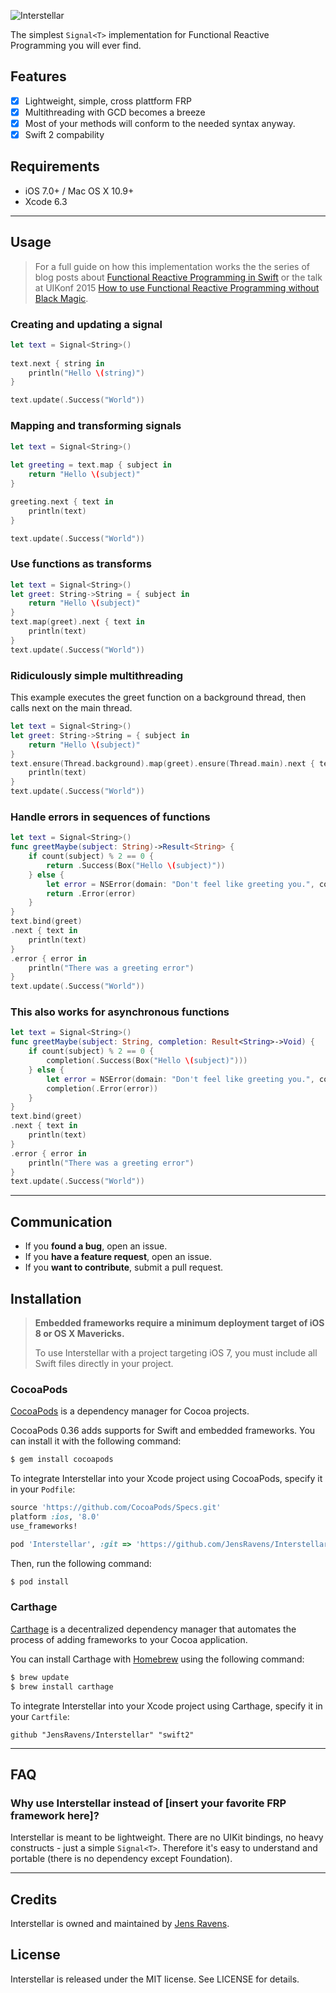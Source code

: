 ![Interstellar](https://raw.githubusercontent.com/JensRavens/Interstellar/assets/header.jpg)

The simplest `Signal<T>` implementation for Functional Reactive Programming you will ever find.

## Features

- [x] Lightweight, simple, cross plattform FRP
- [x] Multithreading with GCD becomes a breeze
- [x] Most of your methods will conform to the needed syntax anyway.
- [x] Swift 2 compability

## Requirements

- iOS 7.0+ / Mac OS X 10.9+
- Xcode 6.3

---

## Usage

> For a full guide on how this implementation works the the series of blog posts about 
> [Functional Reactive Programming in Swift](http://jensravens.de/series/functional-reactive-programming-in-swift/)
> or the talk at UIKonf 2015 [How to use Functional Reactive Programming without Black Magic](http://jensravens.de/uikonf-talk/).

### Creating and updating a signal

```swift
let text = Signal<String>()
        
text.next { string in
    println("Hello \(string)")
}

text.update(.Success("World"))
```

### Mapping and transforming signals

```swift
let text = Signal<String>()
        
let greeting = text.map { subject in
    return "Hello \(subject)"
}

greeting.next { text in
    println(text)
}

text.update(.Success("World"))
```

### Use functions as transforms

```swift
let text = Signal<String>()
let greet: String->String = { subject in
    return "Hello \(subject)"
}
text.map(greet).next { text in
    println(text)
}
text.update(.Success("World"))
```

### Ridiculously simple multithreading

This example executes the greet function on a background thread, then calls next on the main thread.

```swift
let text = Signal<String>()
let greet: String->String = { subject in
    return "Hello \(subject)"
}
text.ensure(Thread.background).map(greet).ensure(Thread.main).next { text in
    println(text)
}
text.update(.Success("World"))
```

### Handle errors in sequences of functions

```swift
let text = Signal<String>()
func greetMaybe(subject: String)->Result<String> {
    if count(subject) % 2 == 0 {
        return .Success(Box("Hello \(subject)"))
    } else {
        let error = NSError(domain: "Don't feel like greeting you.", code: 401, userInfo: nil)
        return .Error(error)
    }
}
text.bind(greet)
.next { text in
    println(text)
}
.error { error in
    println("There was a greeting error")
}
text.update(.Success("World"))
```

### This also works for asynchronous functions

```swift
let text = Signal<String>()
func greetMaybe(subject: String, completion: Result<String>->Void) {
    if count(subject) % 2 == 0 {
        completion(.Success(Box("Hello \(subject)")))
    } else {
        let error = NSError(domain: "Don't feel like greeting you.", code: 401, userInfo: nil)
        completion(.Error(error))
    }
}
text.bind(greet)
.next { text in
    println(text)
}
.error { error in
    println("There was a greeting error")
}
text.update(.Success("World"))
```

---

## Communication

- If you **found a bug**, open an issue.
- If you **have a feature request**, open an issue.
- If you **want to contribute**, submit a pull request.

## Installation

> **Embedded frameworks require a minimum deployment target of iOS 8 or OS X Mavericks.**
>
> To use Interstellar with a project targeting iOS 7, you must include all Swift files directly in your project.

### CocoaPods

[CocoaPods](http://cocoapods.org) is a dependency manager for Cocoa projects.

CocoaPods 0.36 adds supports for Swift and embedded frameworks. You can install it with the following command:

```bash
$ gem install cocoapods
```

To integrate Interstellar into your Xcode project using CocoaPods, specify it in your `Podfile`:

```ruby
source 'https://github.com/CocoaPods/Specs.git'
platform :ios, '8.0'
use_frameworks!

pod 'Interstellar', :git => 'https://github.com/JensRavens/Interstellar.git', :branch => 'swift2'
```

Then, run the following command:

```bash
$ pod install
```

### Carthage

[Carthage](https://github.com/Carthage/Carthage) is a decentralized dependency manager that automates the process of adding frameworks to your Cocoa application.

You can install Carthage with [Homebrew](http://brew.sh/) using the following command:

```bash
$ brew update
$ brew install carthage
```

To integrate Interstellar into your Xcode project using Carthage, specify it in your `Cartfile`:

```ogdl
github "JensRavens/Interstellar" "swift2"
```

---

## FAQ

### Why use Interstellar instead of [insert your favorite FRP framework here]?

Interstellar is meant to be lightweight. There are no UIKit bindings, no heavy constructs - just a simple `Signal<T>`. Therefore it's easy to understand and portable (there is no dependency except Foundation).

* * *

## Credits

Interstellar is owned and maintained by [Jens Ravens](http://jensravens.de).

## License

Interstellar is released under the MIT license. See LICENSE for details.